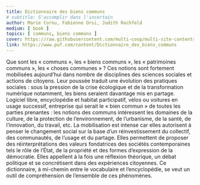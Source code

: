 ```yaml
---
title: Dictionnaire des biens communs
# subtitle: S'accomplir dans l'incertain
author: Marie Cornu, Fabienne Orsi, Judith Rochfeld
medium: [ book ]
topics: [ communs, biens communs ]
cover: https://raw.githubusercontent.com/multi-coop/multi-site-contents/maj-edito/texts/ressources/images/dict_biens_communs.jpeg
link: https://www.puf.com/content/Dictionnaire_des_biens_communs
---
```


Que sont les « communs », les « biens communs », les « patrimoines communs », les « choses communes » ? Ces notions sont fortement mobilisées aujourd’hui dans nombre de disciplines des sciences sociales et actions de citoyens. Leur poussée traduit une évolution des pratiques sociales : sous la pression de la crise écologique et de la transformation numérique notamment, les biens seraient davantage mis en partage. Logiciel libre, encyclopédie et habitat participatif, vélos ou voitures en usage successif, entreprise qui serait le « bien commun » de toutes les parties prenantes : les notions des communs intéressent les domaines de la culture, de la protection de l’environnement, de l’urbanisme, de la santé, de l’innovation, du travail, etc. La mobilisation est intense car elles autorisent à penser le changement social sur la base d’un réinvestissement du collectif, des communautés, de l’usage et du partage. Elles permettent de proposer des réinterprétations des valeurs fondatrices des sociétés contemporaines tels le rôle de l’État, de la propriété et des formes d’expression de la démocratie. Elles appellent à la fois une réflexion théorique, un débat politique et se concrétisent dans des expériences citoyennes. Ce dictionnaire, à mi-chemin entre le vocabulaire et l’encyclopédie, se veut un outil de compréhension de l’ensemble de ces phénomènes.
